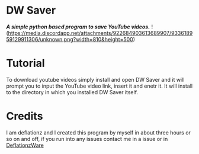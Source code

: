 # DW Saver
***A simple python based program to save YouTube videos.***
!(https://media.discordapp.net/attachments/922684903613689907/933618959129911306/unknown.png?width=810&height=500)

# Tutorial

To download youtube videos simply install and open DW Saver and it will prompt you to input the YouTube video link, insert it and enetr it. It will install to the directory in which you installed DW Saver itself.

# Credits

I am deflationz and I created this program by myself in about three hours or so on and off, if you run into any issues contact me in a issue or in [DeflationzWare](https://discord.gg/XxsQzu738M)
